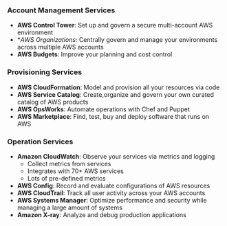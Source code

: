 ### Account Management Services
* **AWS Control Tower**: Set up and govern a secure multi-account AWS environment
* **AWS Organizations*: Centrally govern and manage your environments across multiple AWS accounts
* **AWS Budgets**: Improve your planning and cost control

### Provisioning Services
* **AWS CloudFormation**: Model and provision all your resources via code
* **AWS Service Catalog**: Create,organize and govern your own curated catalog of AWS products
* **AWS OpsWorks**: Automate operations with Chef and Puppet
* **AWS Marketplace**: Find, test, buy and deploy software that runs on AWS

### Operation Services
* **Amazon CloudWatch**: Observe your services via metrics and logging
  * Collect metrics from services
  * Integrates with 70+ AWS services
  * Lots of pre-defined metrics
* **AWS Config**: Record and evaluate configurations of AWS resources
* **AWS CloudTrail**: Track all user activity across your AWS accounts
* **AWS Systems Manager**: Optimize performance and security while managing a large amount of systems
* **Amazon X-ray**: Analyze and debug production applications